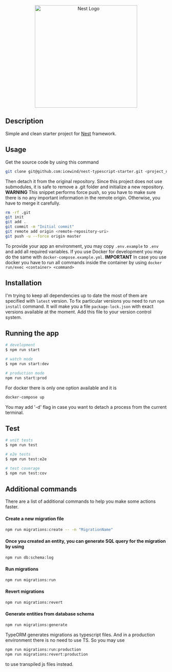 <p align="center">
  <a href="http://nestjs.com/" target="blank"><img src="https://nestjs.com/img/logo_text.svg" width="320" alt="Nest Logo" /></a>
</p>

## Description

Simple and clean starter project for [Nest](https://github.com/nestjs/nest) framework.

## Usage

Get the source code by using this command

```bash
git clone git@github.com:icewind/nest-typescript-starter.git <project_name> && cd <project_name>
```

Then detach it from the original repository. Since this project does not use submodules, it is safe to remove a .git folder and initialize a new repository. **WARNING** This snippet performs force push, so you have to make sure there is no any important information in the remote origin. Otherwise, you have to merge it carefully.

```bash
rm -rf .git
git init
git add .
git commit -m "Initial commit"
git remote add origin <remote-repository-uri>
git push -u --force origin master
```

To provide your app an environment, you may copy `.env.example` to `.env` and add all required variables. If you use Docker for development you may do the same with `docker-compose.example.yml`. **IMPORTANT** In case you use docker you have to run all commands inside the container by using `docker run/exec <container> <command>`

## Installation

I'm trying to keep all dependencies up to date the most of them are specified with `latest` version. To fix particular versions you need to run `npm install` command. It will make you a file `package-lock.json` with exact versions available at the moment. Add this file to your version control system.

## Running the app

```bash
# development
$ npm run start

# watch mode
$ npm run start:dev

# production mode
npm run start:prod
```

For docker there is only one option available and it is

```bash
docker-compose up
```

You may add '-d' flag in case you want to detach a process from the current terminal.

## Test

```bash
# unit tests
$ npm run test

# e2e tests
$ npm run test:e2e

# test coverage
$ npm run test:cov
```

## Additional commands

There are a list of additional commands to help you make some actions faster.

#### Create a new migration file

```bash
npm run migrations:create -- -n "MigrationName"
```

#### Once you created an entity, you can generate SQL query for the migration by using

```bash
npm run db:schema:log
```

#### Run migrations

```bash
npm run migrations:run
```

#### Revert migrations

```bash
npm run migrations:revert
```

#### Generate entities from database schema

```bash
npm run migrations:generate
```

TypeORM generates migrations as typescript files. And in a production environment there is no need to use TS. So you may use

```bash
npm run migrations:run:production
npm run migrations:revert:production
```

to use transpiled js files instead.
